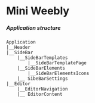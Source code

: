 # Mini Weebly
##### Application structure <br>
```
Application
|__Header 
|__SideBar
    |__SideBarTemplates
        |__SideBarTemplatePage
    |__SideBarElements
        |__SideBarElementsIcons
    |__ SibeBarSettings
|__Editor 
    |__EditorNavigation
    |__ EditorContent
```
